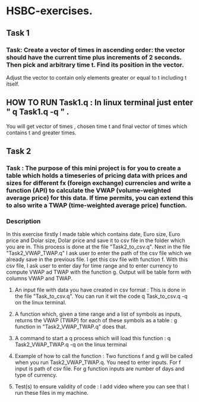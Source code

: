 # HSBC-exercises.

## Task 1

### Task:  Create a vector of times in ascending order: the vector should have the current time plus increments of 2 seconds. Then pick and arbitrary time t. Find its position in the vector.
Adjust the vector to contain only elements greater or equal to t including t itself.

## HOW TO RUN Task1.q : In linux terminal just  enter " q Task1.q -q " .

You will get vector of times , chosen time t and final vector of times  which contains t and greater times.


## Task 2

### Task : The purpose of this mini project is for you to create a table which holds a timeseries of pricing data with prices and sizes for different fx (foreign exchange) currencies and write a function (API) to calculate the VWAP (volume-weighted average price) for this data. If time permits, you can extend this to also write a TWAP (time-weighted average price) function.

### Description
In this exercise firstly I made table which contains date, Euro size, Euro price  and Dolar size, Dolar  price  and save it to csv file in the folder which you are in. This process is done at the file "Task2_to_csv.q". Next in the file "Task2_VWAP_TWAP.q"  I ask user to enter the path of the csv file which we already save in the previous file. I get this csv file with function f. With this csv file, I ask user to enter day for time range and to enter currency to compute VWAP ad TWAP with the function g. Output will be table form with columns VWAP and TWAP. 
 
1) An input file with data you have created in csv format : This is done in the file "Task_to_csv.q". You can run it wit the code      q Task_to_csv.q -q   on the linux terminal.


2) A function which, given a time range and a list of symbols as inputs, returns the VWAP (TWAP) for each of these symbols as a table : g function in "Task2_VWAP_TWAP.q" does that.


3) A command to start a q process which will load this function : q Task2_VWAP_TWAP.q -q  on the linux terminal


4) Example of how to call the function  : Two functions f and g will be called when you run Task2_VWAP_TWAP.q. You need to enter inputs. For f input is path of csv file. For g function inputs are number of days and type of currency.


 5) Test(s) to ensure validity of code   : I add video where you can see that I run these files in my machine. 
